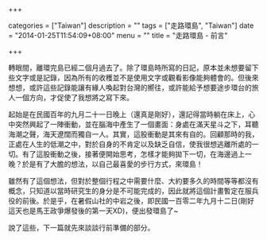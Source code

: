 +++

categories = ["Taiwan"]
description = ""
tags = ["走路環島", "Taiwan"]
date = "2014-01-25T11:54:09+08:00"
menu = ""
title = "走路環島 - 前言"

+++

轉眼間，離環完島已經二個月過去了。除了環島時所寫的日記，原本並未想要留下些文字或是記錄，因為所有的收穫並不是使用文字或觀看影像能夠體會的。但後來想想，或許這些記錄能讓有緣人喚起對台灣的嚮往，或許能給予想要途步環台的旅人一個方向，才促使了我想將之寫下來。

起始是在民國百年的九月二十一日晚上（還真是剛好），還記得當時躺在床上，心中突然興起了一陣衝動，並在腦海中產生了一個畫面：身處在滿天星斗之下，耳聽海潮之聲，海天遼闊而獨自一人。其實，這股衝動是其來有自的。回顧那時的我，正處在人生的低潮之中，對於自身的不肯定以及缺乏自信，使我很想逃離所處的一切。有了這股衝動之後，接著便開始思考，怎樣才能夠拋下一切，在海邊過上一晚？於是有了大膽的想法，以自己最喜愛的步行方式，來環島！

雖然有了這個想法，但對於整個行程之中需要什麼、大約要多久的時間等等都沒有概念，只知道以當時研究生的身分是不可能完成的，因此就將這個計畫暫定在服兵役的前後。於是乎，在暑假山社的中岩之後，即民國一百零二年九月十二日(剛好這天也是馬王政爭爆發後的第一天XD)，便出發環島了~

說了這些，下一篇就先來談談行前準備的部分。
